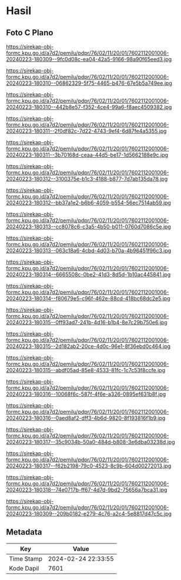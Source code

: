 # Hasil

## Foto C Plano

https://sirekap-obj-formc.kpu.go.id/a7d2/pemilu/pdpr/76/02/11/20/01/7602112001006-20240223-180309--9fc0d08c-ea04-42a5-9166-98a90f65eed3.jpg

https://sirekap-obj-formc.kpu.go.id/a7d2/pemilu/pdpr/76/02/11/20/01/7602112001006-20240223-180310--06862329-5f75-4465-b476-67e5b5a749ee.jpg

https://sirekap-obj-formc.kpu.go.id/a7d2/pemilu/pdpr/76/02/11/20/01/7602112001006-20240223-180310--442b8e57-f352-4ce4-99a6-f8aec4509382.jpg

https://sirekap-obj-formc.kpu.go.id/a7d2/pemilu/pdpr/76/02/11/20/01/7602112001006-20240223-180311--2f0df82c-7d22-4743-9ef4-6d87fe4a5355.jpg

https://sirekap-obj-formc.kpu.go.id/a7d2/pemilu/pdpr/76/02/11/20/01/7602112001006-20240223-180311--3b70168d-ceaa-44d5-be17-1d5662188e9c.jpg

https://sirekap-obj-formc.kpu.go.id/a7d2/pemilu/pdpr/76/02/11/20/01/7602112001006-20240223-180312--3100375e-b1c3-4188-b877-7d7ab135da78.jpg

https://sirekap-obj-formc.kpu.go.id/a7d2/pemilu/pdpr/76/02/11/20/01/7602112001006-20240223-180312--bb37a1e2-b6b6-4059-b554-56ec7514ab59.jpg

https://sirekap-obj-formc.kpu.go.id/a7d2/pemilu/pdpr/76/02/11/20/01/7602112001006-20240223-180313--cc8078c6-c3a5-4b50-b011-0760d7086c5e.jpg

https://sirekap-obj-formc.kpu.go.id/a7d2/pemilu/pdpr/76/02/11/20/01/7602112001006-20240223-180313--063c18a6-4cbd-4d03-b70a-4b96451f96c3.jpg

https://sirekap-obj-formc.kpu.go.id/a7d2/pemilu/pdpr/76/02/11/20/01/7602112001006-20240223-180314--6665508c-0be2-41d3-8d5d-1b10ac445841.jpg

https://sirekap-obj-formc.kpu.go.id/a7d2/pemilu/pdpr/76/02/11/20/01/7602112001006-20240223-180314--f80679e5-c96f-462e-88cd-418bc68dc2e5.jpg

https://sirekap-obj-formc.kpu.go.id/a7d2/pemilu/pdpr/76/02/11/20/01/7602112001006-20240223-180315--0ff93ad7-241b-4d16-b1b4-8e7c29b750e6.jpg

https://sirekap-obj-formc.kpu.go.id/a7d2/pemilu/pdpr/76/02/11/20/01/7602112001006-20240223-180315--2d182ab2-20ce-4d0c-96e1-8f36ebd0c464.jpg

https://sirekap-obj-formc.kpu.go.id/a7d2/pemilu/pdpr/76/02/11/20/01/7602112001006-20240223-180315--abdf05ad-85e8-4533-81fc-1c7c53f8ccfe.jpg

https://sirekap-obj-formc.kpu.go.id/a7d2/pemilu/pdpr/76/02/11/20/01/7602112001006-20240223-180316--10068f6c-587f-4f6e-a326-0895ef631b8f.jpg

https://sirekap-obj-formc.kpu.go.id/a7d2/pemilu/pdpr/76/02/11/20/01/7602112001006-20240223-180316--0aed8af2-dff3-4b6d-9820-8f193816f1b9.jpg

https://sirekap-obj-formc.kpu.go.id/a7d2/pemilu/pdpr/76/02/11/20/01/7602112001006-20240223-180317--35c9034b-50a0-484d-b808-3e6dba03238d.jpg

https://sirekap-obj-formc.kpu.go.id/a7d2/pemilu/pdpr/76/02/11/20/01/7602112001006-20240223-180317--f62b2198-79c0-4523-8c9b-604d00272013.jpg

https://sirekap-obj-formc.kpu.go.id/a7d2/pemilu/pdpr/76/02/11/20/01/7602112001006-20240223-180318--74e0717b-ff67-4d7d-9bd2-75656a7bca31.jpg

https://sirekap-obj-formc.kpu.go.id/a7d2/pemilu/pdpr/76/02/11/20/01/7602112001006-20240223-180309--209b0182-e279-4c76-a2c4-5e8817d47c5c.jpg


## Metadata

| Key        | Value               |
| ---------- | ------------------- |
| Time Stamp | 2024-02-24 22:33:55 |
| Kode Dapil | 7601                |




